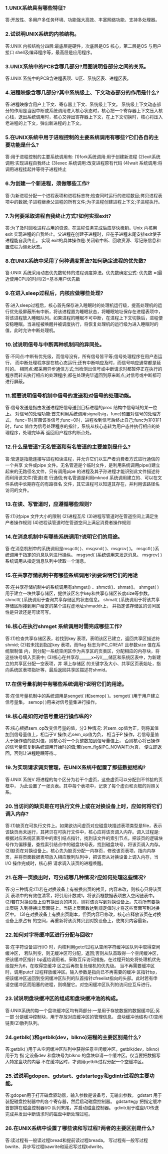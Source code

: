 ### 1.UNIX系统具有哪些特征? 
答:开放性、多用户多任务环境、功能强大高效、丰富网络功能、支持多处理器。 

### 2.试说明UNIX系统的内核结构。
答:UNIX 内核结构分四层:最底层是硬件，次底层是OS 核心，第二层是OS 与用户接口 shell及编译程序等，最高层是应用程序。 

### 3.UNIX系统中的PCB含哪几部分?用图说明各部分之间的关系。
答:UNIX 系统中的PCB含进程表项、U区、系统区表、进程区表。

### 4.进程映像含哪几部分?其中系统级上、下文动态部分的作用是什么? 
答:进程映像含用户上下文、寄存器上下文、系统级上下文。 系统级上下文动态部分的作用是当因中断或系统调用进入核心状态时，核心把一个寄存器上下文压入核心栈，退出系统调用时，核心又弹出寄存器上下文，在上下文切换时，核心将压入老进程的上下文，弹出新进程的上下文。

### 5.在UNIX系统中用于进程控制的主要系统调用有哪些?它们各自的主要功能是什么? 
答:用于进程控制的主要系统调用有:
(1)fork系统调用:用于创建新进程 
(2)exit系统调用:实现进程自我终止
(3)exec 系统调用:改变进程原有代码
(4)wait 系统调用:将调用进程挂起并等待子进程终止

### 6.为创建一个新进程，须做哪些工作? 
答:为新进程分配一个进程表项和进程标志符;检查同时运行的进程数目;拷贝进程表项中的数据;子进程继承父进程的所有文件;为子进程创建进程上下文;子进程执行。 

### 7.为何要采取进程自我终止方式?如何实现exit? 
答:为了及时回收进程占用的资源，在进程任务完成后应尽快撤销。Unix 内核用exit 实现进程的自我终止。父进程在创建子进程时，应在子进程末尾安排exit使子进程能自我终止。 
实现 exit的具体操作是:关闭软中断、回收资源、写记账信息和置进程为僵死状态。 

### 8.在UNIX系统中采用了何种调度算法?如何确定进程的优先数?
答:UNIX 系统采用动态优先数轮转的进程调度算法。优先数确定公式:
优先数 =(最近使用CPU的时间/2)+基本用户优先数

### 9.在进入sleep过程后，内核应做哪些处理? 
答:进入sleep过程后，核心首先保存进入睡眠时的处理机运行级，提高处理机的运行优先级屏蔽所有中断，将该进程置为睡眠状态，将睡眠地址保存在进程表项中，将该进程放入睡眠队列。如果进程的睡眠不可中断，在进程上下文切换后，进程便安稳睡眠。当进程被唤醒并被调度执行，将恢复处理机的运行级为进入睡眠时的值，此时允许中断处理机。

### 10.试说明信号与中断两种机制间的异同处。 
答:不同点:中断有优先级，而信号没有，所有信号皆平等;信号处理程序在用户态运行， 而中断处理程序是在核心态运行;还有中断响应及时，而信号响应通常都是延时的。 
相同点:都采用异步通信方式;当检测出信号或中断请求时都暂停正在执行的程序而转去执行相应的处理程序;都在处理完毕返回到原来断点;对信号或中断都可进行屏蔽。

### 11.扼要说明信号机制中信号的发送和对信号的处理功能。 
答:信号发送是指由发送进程把信号送到目标进程的proc 结构中信号域的某一位上。 对信号的处理功能:首先利用系统调用signal(sig，func)预置对信号的处理方式， func=1时屏蔽该类信号;func=0时，进程收到信号后终止自己;func为非0非1时，func 值作为信号处理程序的指针，系统从核心态转为用户态并执行相应的处理程序，处理完毕再 返回用户程序的断点处。

### 12.什么是管道?无名管道和有名管道的主要差别是什么? 
答:管道是指能连接写进程和读进程，并允许它们以生产者消费者方式进行通信的一个共享 文件或pipe 文件。无名管道是个临时文件，是利用系统调用pipe()建立起来的无路径名文件，只有调用pipe 的进程及其子孙进程才能识别此文件描述符而利用该文件(管道)进 行通信;有名管道是利用mknod 系统调用建立的、可以在文件系统中长期存在的有路径名 文件，其它进程可以知道其存在，并利用该路径名访问的文件。

### 13.在读、写管道时，应遵循哪些规则?
答:(1)对pipe 文件大小的限制
(2)进程互斥
(3)进程写管道时在管道空间上满足生产者操作规则 
(4)进程读管道时在管道空间上满足消费者操作规则 

### 14.在消息机制中有哪些系统调用?说明它们的用途。 
答:在消息机制中的系统调用是msgctl( )、msgsnd( )、msgrcv( )。
msgctl( )系统调用于指定的消息队列进行操纵。
msgsnd( )系统调用来发送消息。
msgrcv( )系统调用从指定消息队列中读取一个消息。

### 15.在共享存储机制中有哪些系统调用?扼要说明它们的用途 
答:在共享存储机制中的系统调用有shmget() 、shmctl()、shmat()。
shmget( )用于建立一块共享存储区，提供该区名字key和共享存储区长度size等参数。 shmctl( )系统调用于查询共享存储区的状态信息。
shmat( )系统调用于将该共享存储区附接到用户给定的某个进程虚地址shmaddr上， 并指定该存储区的访问属性是只读还是可读可写。

### 16.核心在执行shmget 系统调用时需完成哪些工作? 
答:(1)检查共享存储区表，若找到key 表项，表明该区已建立，返回共享区描述符shmid; 
(2)若未找到指定key 表项，而flag 标志为IPC_CREAT 且参数size 值在系统限制值 内，则分配一系统空闲区作为共享区的页表区，分配相应的内存块，将这些块号填入页表中; 
(3)核心在共享存______x•îÿl/___储区和系统区表中，为新建立的共享区分配一空表项，并 填上存储区 的关键字及大小、共享区页表始址，指向系统区表项指针等，最后返回共享区描述符shmid。

### 17.在信号量机制中有哪些系统调用?说明它们的用途。 
答:在信号量机制中的系统调用是senget( )和semop( )。semget( )用于用户建立信号量集。
semop( )用来对信号量集进行操作。

### 18.核心是如何对信号量进行操作纵的?
答:核心根据sem_op改变信号量的值，分3 种情况: 若sem_op值为正，则将其值加到信号量值上，相当于V 操作;若sem_op值为负，
相当于P 操作，若信号量值大于操作值的绝对值，则核心将一个负整数加到信号量值上， 否则核心将已操作的信号量恢复到系统调用开始时的值;若(sem_flg&IPC_NOWAIT)为真， 便立即返回，否则让进程睡眠等待.。

### 19.为实现请求调页管理，在UNIX系统中配置了那些数据结构?
答:UNIX 系统V 将进程的每个区分为若干个虚页，这些虚页可以分配到不邻接的页框中， 为此设置了一张页表。其中每个表项中，记录了每个虚页和页框的对照关系。

### 20.当访问的缺页是在可执行文件上或在对换设备上时，应如何将它们调入内存? 
答:(1)缺页在可执行文件上。如果欲访问虚页对应磁盘块描述表项类型是file，表示该缺页尚未运行，其拷贝在可执行文件中，核心应将该页调入内存。调入过程是:根据对应系统区表项中的索引结点指针，找到该文件的索引节点，把该页的逻辑块号作为偏移量，查找索引结点中的磁盘块号表，找到磁盘块号，将该页调入内存。 
(2)缺页在对换设备上。核心先为缺页分配一内存页，修改该页表项，指向内存页，并将页面数据表项放入相应散列队列中，把该页从对换设备上调入内存，当I/O 操作完成时，核心把 请求调入该页的进程唤醒。

### 21.在将一页换出时，可分成哪几种情况?应如何处理这些情况? 
答:分三种情况:(1)若在对换设备上有被换出页的拷贝，内容未改，则核心只将该页页 表项中的有效位清零，将引用计数减1，将该页框数据表项放入空闲链表中。 (2)若在对换设备上没有换出页的拷贝，则将该页写到对换设备上。先将所有要换出页链 入到待换出页面链上。当链上页面数达到规定值时才将这些页面写到对换区中。 (3)在对换设备上有换出页副本，但页内容已修改，核心应释放该页在对换设备上原占有 的空间，再重新将该页拷贝到对换设备上，使拷贝内容最新。

### 22.如何对字符缓冲区进行分配与回收?
答:在字符设备进行I/O 时，内核利用getcf过程从空闲字符缓冲区队列中取得空闲缓冲区， 若队列空，则无缓冲区可分配，返回;否则从队首取得一个空闲缓冲区，把该缓冲区指针 bp返给调用者。采取互斥访问措施，在过程开始处将处理机优先级提升为6，在取得空缓冲 区之后再恢复处理机的优先级。
当不再需要缓冲区时，调用putcf 过程释放缓冲区。输入参数是指向已不再需要的缓冲 区指针bp，把该缓冲区送回到空闲缓冲区队列的队首指针cfreelist指向的头部。此时若有申 请空缓冲区而阻塞的进程，则唤醒它。对空闲缓冲区队列的访问应互斥进行。

### 23.试说明盘块缓冲区的组成和盘块缓冲池的构成。 
答:UNIX系统的每一个盘块缓冲区均有两部分:一是用于存放数据的数据缓冲区;另一部 分是缓冲控制块，用于存放对应缓冲区的管理信息。 盘块缓冲池结构:(1)空闲链表(2)散列队列。

### 24.getblk( )和getblk(dev，blkno)进程的主要区别是什么?
答:getblk( )用于从空闲缓冲区队列中获得任意空闲缓冲区。getblk(dev，blkno)用于为 指
定设备dev 和盘块号为blkno 的盘块申请一个缓冲区。仅当要把数据写入特定盘块的内容 不在缓冲区时，才调用getblk过程分配一个空缓冲区。

### 25.试说明gdopen、gdstart、gdstartegy和gdintr过程的主要功能。 
答:gdopen用于打开磁盘驱动器，输入参数是设备号，无输出参数。
gdstart 用于装配磁盘控制器中的各个寄存器，然后启动磁盘控制器。
gdstartegy 把指定缓冲首部排在磁盘控制器I/O 队列末尾，并启动磁盘控制器。 gdintr用于磁盘I/O传送完成并发出中断请求时的磁盘中断处理过程。 

### 26.在UNIX系统中设置了哪些读和写过程?两者的主要区别是什么? 
答:读过程有一般读过程bread和提前读过程breada。 写过程有一般写过程bwrite、异步写过程bawrite和延迟写过程bdwrite。
